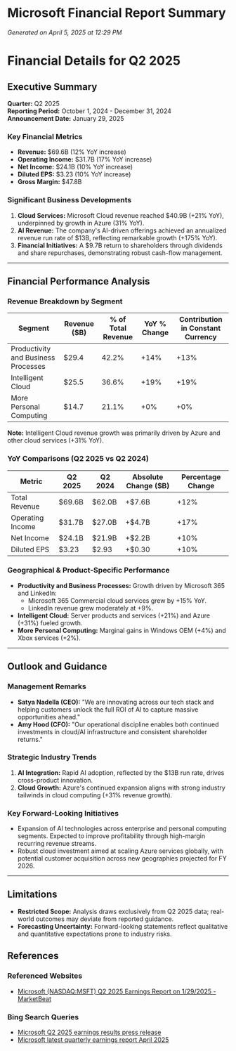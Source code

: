 ﻿# Microsoft Financial Report Summary

*Generated on April 5, 2025 at 12:29 PM*
# Financial Details for Q2 2025

## Executive Summary

**Quarter:** Q2 2025  
**Reporting Period:** October 1, 2024 - December 31, 2024  
**Announcement Date:** January 29, 2025  

### Key Financial Metrics
- **Revenue:** $69.6B (12% YoY increase)  
- **Operating Income:** $31.7B (17% YoY increase)  
- **Net Income:** $24.1B (10% YoY increase)  
- **Diluted EPS:** $3.23 (10% YoY increase)  
- **Gross Margin:** $47.8B  

### Significant Business Developments
1. **Cloud Services:** Microsoft Cloud revenue reached $40.9B (+21% YoY), underpinned by growth in Azure (31% YoY).  
2. **AI Revenue:** The company's AI-driven offerings achieved an annualized revenue run rate of $13B, reflecting remarkable growth (+175% YoY).  
3. **Financial Initiatives:** A $9.7B return to shareholders through dividends and share repurchases, demonstrating robust cash-flow management.  

---

## Financial Performance Analysis

### Revenue Breakdown by Segment
| Segment                   | Revenue ($B) | % of Total Revenue | YoY % Change | Contribution in Constant Currency |
|---------------------------|--------------|--------------------|--------------|------------------------------------|
| Productivity and Business Processes | $29.4      | 42.2%              | +14%          | +13%                              |
| Intelligent Cloud         | $25.5        | 36.6%              | +19%          | +19%                              |
| More Personal Computing   | $14.7        | 21.1%              | +0%           | +0%                               |

**Note:** Intelligent Cloud revenue growth was primarily driven by Azure and other cloud services (+31% YoY).  

### YoY Comparisons (Q2 2025 vs Q2 2024)
| Metric              | Q2 2025          | Q2 2024          | Absolute Change ($B) | Percentage Change |
|---------------------|------------------|------------------|-----------------------|-------------------|
| Total Revenue       | $69.6B          | $62.0B           | +$7.6B               | +12%              |
| Operating Income    | $31.7B          | $27.0B           | +$4.7B               | +17%              |
| Net Income          | $24.1B          | $21.9B           | +$2.2B               | +10%              |
| Diluted EPS         | $3.23           | $2.93            | +$0.30               | +10%              |

### Geographical & Product-Specific Performance
- **Productivity and Business Processes:** Growth driven by Microsoft 365 and LinkedIn:  
  - Microsoft 365 Commercial cloud services grew by +15% YoY.  
  - LinkedIn revenue grew moderately at +9%.  
- **Intelligent Cloud:** Server products and services (+21%) and Azure (+31%) fueled growth.  
- **More Personal Computing:** Marginal gains in Windows OEM (+4%) and Xbox services (+2%).  

---

## Outlook and Guidance

### Management Remarks
- **Satya Nadella (CEO):** "We are innovating across our tech stack and helping customers unlock the full ROI of AI to capture massive opportunities ahead."  
- **Amy Hood (CFO):** "Our operational discipline enables both continued investments in cloud/AI infrastructure and consistent shareholder returns."  

### Strategic Industry Trends
1. **AI Integration:** Rapid AI adoption, reflected by the $13B run rate, drives cross-product innovation.  
2. **Cloud Growth:** Azure's continued expansion aligns with strong industry tailwinds in cloud computing (+31% revenue growth).  

### Key Forward-Looking Initiatives
- Expansion of AI technologies across enterprise and personal computing segments. Expected to improve profitability through high-margin recurring revenue streams.  
- Robust cloud investment aimed at scaling Azure services globally, with potential customer acquisition across new geographies projected for FY 2026.  

---

## Limitations
- **Restricted Scope:** Analysis draws exclusively from Q2 2025 data; real-world outcomes may deviate from reported guidance.  
- **Forecasting Uncertainty:** Forward-looking statements reflect qualitative and quantitative expectations prone to industry risks.

## References

### Referenced Websites
- [Microsoft (NASDAQ:MSFT) Q2 2025 Earnings Report on 1/29/2025 - MarketBeat](https://www.marketbeat.com/earnings/reports/2025-1-29-microsoft-co-stock/)

### Bing Search Queries

- [Microsoft Q2 2025 earnings results press release](https://www.bing.com/search?q=Microsoft%20Q2%202025%20earnings%20results%20press%20release)
- [Microsoft latest quarterly earnings report April 2025](https://www.bing.com/search?q=Microsoft%20latest%20quarterly%20earnings%20report%20April%202025)

